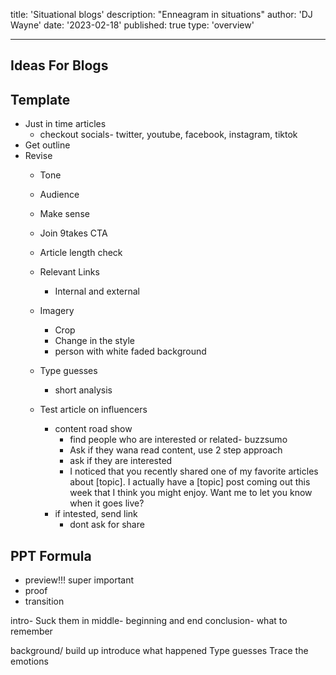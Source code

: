 title: 'Situational blogs'
description: "Enneagram in situations"
author: 'DJ Wayne'
date: '2023-02-18'
published: true
type: 'overview'

---

## Ideas For Blogs

## Template

- Just in time articles
    - checkout socials- twitter, youtube, facebook, instagram, tiktok
- Get  outline
- Revise
    - Tone
    - Audience
    - Make sense
    - Join 9takes CTA
    - Article length check
    - Relevant Links
        - Internal and external

    - Imagery
        - Crop
        - Change in the style
        - person with white faded background

    - Type guesses
        - short analysis

    - Test article on influencers
        - content road show
            - find people who are interested or related- buzzsumo
            - Ask if they wana read content, use 2 step approach
            - ask if they are interested
            - I noticed that you recently shared one of my favorite articles about [topic]. I actually have a [topic] post coming out this week that I think you might enjoy. Want me to let you know when it goes live?
        - if intested, send link
            - dont ask for share

## PPT Formula

- preview!!! super important
- proof
- transition

intro- Suck them in
middle- beginning and end
conclusion- what to remember

background/ build up
introduce what happened
Type guesses
Trace the emotions
